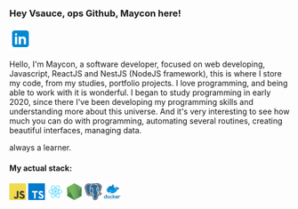 ### Hey Vsauce, ops Github, Maycon here!
<a href="https://linkedin.com/in/mayconfabio"><img height="40" src="https://github.com/m4ycon/m4ycon/blob/master/assets/linkedin.svg" /></a>

Hello, I'm Maycon, a software developer, focused on web developing, Javascript, ReactJS and NestJS (NodeJS framework), this is where I store my code, from my studies, portfolio projects. I love programming, and being able to work with it is wonderful. I began to study programming in early 2020, since there I've been developing my programming skills and understanding more about this universe. And it's very interesting to see how much you can do with programming, automating several routines, creating beautiful interfaces, managing data.

always a learner.

#### My actual stack:

<code><img height="30" src="https://github.com/github/explore/blob/e21e2f1827e05cd849cd9f44a81766052e77c108/topics/javascript/javascript.png?raw=true" /></code>
<code><img height="30" src="https://github.com/github/explore/blob/e21e2f1827e05cd849cd9f44a81766052e77c108/topics/typescript/typescript.png?raw=true" /></code>
<code><img height="30" src="https://github.com/github/explore/blob/e21e2f1827e05cd849cd9f44a81766052e77c108/topics/react/react.png?raw=true" /></code>
<code><img height="30" src="https://github.com/github/explore/blob/e21e2f1827e05cd849cd9f44a81766052e77c108/topics/nodejs/nodejs.png?raw=true" /></code>
<code><img height="30" src="https://github.com/github/explore/blob/e21e2f1827e05cd849cd9f44a81766052e77c108/topics/postgresql/postgresql.png?raw=true" /></code>
<code><img height="30" src="https://github.com/github/explore/blob/e21e2f1827e05cd849cd9f44a81766052e77c108/topics/docker/docker.png" /></code>
